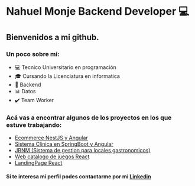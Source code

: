 # Nahuel Monje Backend Developer :computer:

## **Bienvenidos a mi github**.

### Un poco sobre mi:

- 💻 Tecnico Universitario en programación
- 🎓 Cursando la Licenciatura en informatica
- 🔐 Backend
- :bar_chart: Datos
- ✔️ Team Worker

### Acá vas a encontrar algunos de los proyectos en los que estuve trabajando:

- [Ecommerce NestJS y Angular](https://monjenahuel.github.io/EcommerceAngular/carrito)
- [Sistema Clinica en SpringBoot y Angular](https://github.com/monjenahuel/TurneraHospitalBackSpringBoot)
- [JBNM (Sistema de gestion para locales gastronomicos)](https://github.com/monjenahuel/JBNM-backend)
- [Web catalogo de juegos React](https://free-toplay.netlify.app/)
- [LandingPage React](https://monjenahuel.github.io/CuiUnahur-P1/)

#### Si te interesa mi perfil podes contactarme por mi [Linkedin](https://www.linkedin.com/in/monjenahuel/)






